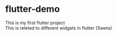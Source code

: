 # flutter-demo
This is my first flutter project
<br>
This is releted to different widgets in flutter {Sweta}
